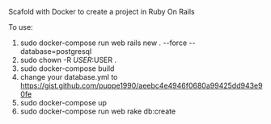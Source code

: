 Scafold with Docker to create a project in Ruby On Rails

To use:
1. sudo docker-compose run web rails new . --force --database=postgresql
2. sudo chown -R $USER:$USER .
3. sudo docker-compose build
4. change your database.yml to https://gist.github.com/puppe1990/aeebc4e4946f0680a99425dd943e90fe
5. sudo docker-compose up
6. sudo docker-compose run web rake db:create
